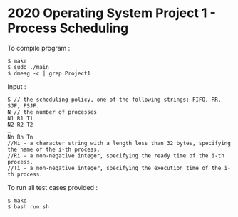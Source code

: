 # 2020 Operating System Project 1 - Process Scheduling

To compile program :
```
$ make
$ sudo ./main
$ dmesg -c | grep Project1
```

Input :
```
S // the scheduling policy, one of the following strings: FIFO, RR, SJF, PSJF.
N // the number of processes
N1 R1 T1
N2 R2 T2
…
Nn Rn Tn
//Ni - a character string with a length less than 32 bytes, specifying the name of the i-th process.
//Ri - a non-negative integer, specifying the ready time of the i-th process.
//Ti - a non-negative integer, specifying the execution time of the i-th process.
```

To run all test cases provided :
```
$ make
$ bash run.sh
```
